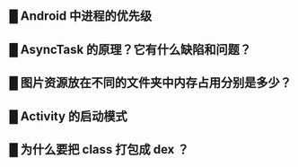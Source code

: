 ## █ Android 中进程的优先级

## █ AsyncTask 的原理？它有什么缺陷和问题？

## █ 图片资源放在不同的文件夹中内存占用分别是多少？

## █ Activity 的启动模式

## █ 为什么要把 class 打包成 dex ？